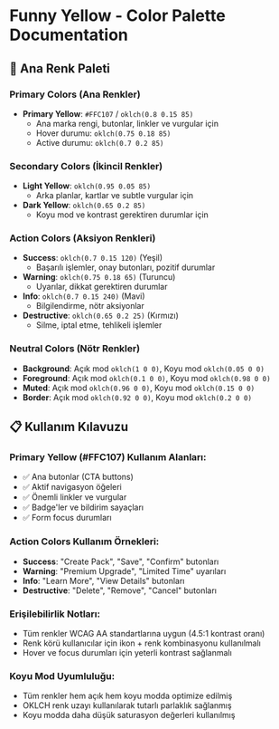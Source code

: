 # Funny Yellow - Color Palette Documentation

## 🎨 Ana Renk Paleti

### Primary Colors (Ana Renkler)

- **Primary Yellow**: `#FFC107` / `oklch(0.8 0.15 85)`
  - Ana marka rengi, butonlar, linkler ve vurgular için
  - Hover durumu: `oklch(0.75 0.18 85)`
  - Active durumu: `oklch(0.7 0.2 85)`

### Secondary Colors (İkincil Renkler)

- **Light Yellow**: `oklch(0.95 0.05 85)`
  - Arka planlar, kartlar ve subtle vurgular için
- **Dark Yellow**: `oklch(0.65 0.2 85)`
  - Koyu mod ve kontrast gerektiren durumlar için

### Action Colors (Aksiyon Renkleri)

- **Success**: `oklch(0.7 0.15 120)` (Yeşil)
  - Başarılı işlemler, onay butonları, pozitif durumlar
- **Warning**: `oklch(0.75 0.18 65)` (Turuncu)
  - Uyarılar, dikkat gerektiren durumlar
- **Info**: `oklch(0.7 0.15 240)` (Mavi)
  - Bilgilendirme, nötr aksiyonlar
- **Destructive**: `oklch(0.65 0.2 25)` (Kırmızı)
  - Silme, iptal etme, tehlikeli işlemler

### Neutral Colors (Nötr Renkler)

- **Background**: Açık mod `oklch(1 0 0)`, Koyu mod `oklch(0.05 0 0)`
- **Foreground**: Açık mod `oklch(0.1 0 0)`, Koyu mod `oklch(0.98 0 0)`
- **Muted**: Açık mod `oklch(0.96 0 0)`, Koyu mod `oklch(0.15 0 0)`
- **Border**: Açık mod `oklch(0.92 0 0)`, Koyu mod `oklch(0.2 0 0)`

## 📋 Kullanım Kılavuzu

### Primary Yellow (#FFC107) Kullanım Alanları:

- ✅ Ana butonlar (CTA buttons)
- ✅ Aktif navigasyon öğeleri
- ✅ Önemli linkler ve vurgular
- ✅ Badge'ler ve bildirim sayaçları
- ✅ Form focus durumları

### Action Colors Kullanım Örnekleri:

- **Success**: "Create Pack", "Save", "Confirm" butonları
- **Warning**: "Premium Upgrade", "Limited Time" uyarıları
- **Info**: "Learn More", "View Details" butonları
- **Destructive**: "Delete", "Remove", "Cancel" butonları

### Erişilebilirlik Notları:

- Tüm renkler WCAG AA standartlarına uygun (4.5:1 kontrast oranı)
- Renk körü kullanıcılar için ikon + renk kombinasyonu kullanılmalı
- Hover ve focus durumları için yeterli kontrast sağlanmalı

### Koyu Mod Uyumluluğu:

- Tüm renkler hem açık hem koyu modda optimize edilmiş
- OKLCH renk uzayı kullanılarak tutarlı parlaklık sağlanmış
- Koyu modda daha düşük saturasyon değerleri kullanılmış
